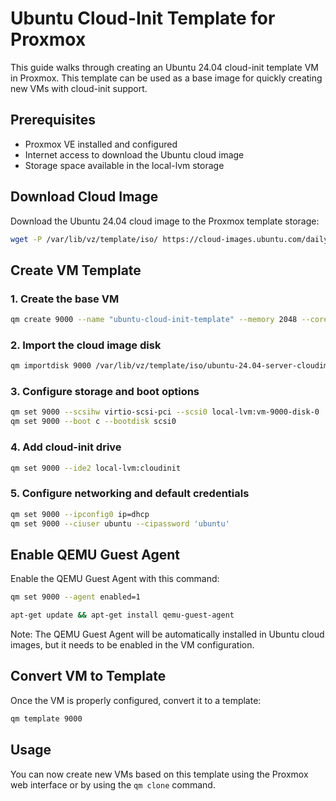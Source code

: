 # Ubuntu Cloud-Init Template for Proxmox

This guide walks through creating an Ubuntu 24.04 cloud-init template VM in Proxmox. This template can be used as a base image for quickly creating new VMs with cloud-init support.

## Prerequisites

- Proxmox VE installed and configured
- Internet access to download the Ubuntu cloud image
- Storage space available in the local-lvm storage

## Download Cloud Image

Download the Ubuntu 24.04 cloud image to the Proxmox template storage:

```bash
wget -P /var/lib/vz/template/iso/ https://cloud-images.ubuntu.com/daily/server/releases/24.04/release/ubuntu-24.04-server-cloudimg-amd64.img
```

## Create VM Template

### 1. Create the base VM

```bash
qm create 9000 --name "ubuntu-cloud-init-template" --memory 2048 --cores 2 --net0 virtio,bridge=vmbr0
```

### 2. Import the cloud image disk

```bash
qm importdisk 9000 /var/lib/vz/template/iso/ubuntu-24.04-server-cloudimg-amd64.img local-lvm
```

### 3. Configure storage and boot options

```bash
qm set 9000 --scsihw virtio-scsi-pci --scsi0 local-lvm:vm-9000-disk-0
qm set 9000 --boot c --bootdisk scsi0
```

### 4. Add cloud-init drive

```bash
qm set 9000 --ide2 local-lvm:cloudinit
```

### 5. Configure networking and default credentials

```bash
qm set 9000 --ipconfig0 ip=dhcp
qm set 9000 --ciuser ubuntu --cipassword 'ubuntu'
```

## Enable QEMU Guest Agent

Enable the QEMU Guest Agent with this command:

```bash
qm set 9000 --agent enabled=1
```

```bash
apt-get update && apt-get install qemu-guest-agent
```

Note: The QEMU Guest Agent will be automatically installed in Ubuntu cloud images, but it needs to be enabled in the VM configuration.

## Convert VM to Template

Once the VM is properly configured, convert it to a template:

```bash
qm template 9000
```

## Usage

You can now create new VMs based on this template using the Proxmox web interface or by using the `qm clone` command.
